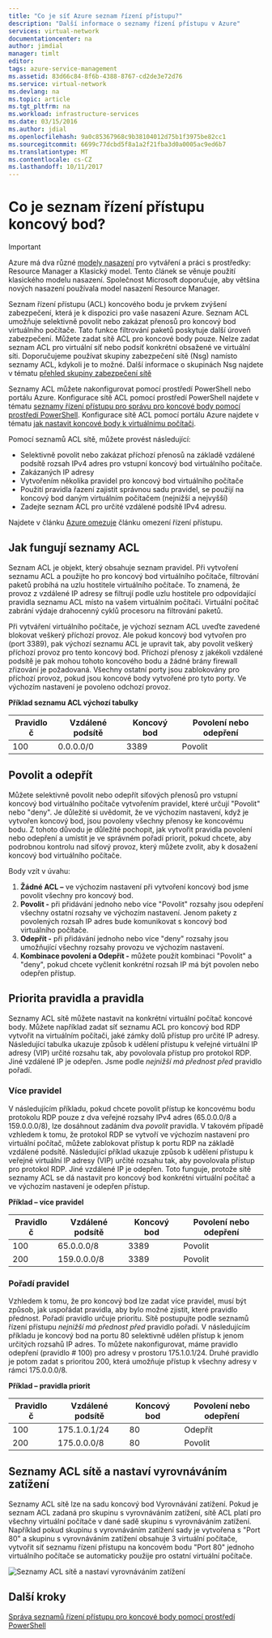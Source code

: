 ```yaml
---
title: "Co je síť Azure seznam řízení přístupu?"
description: "Další informace o seznamy řízení přístupu v Azure"
services: virtual-network
documentationcenter: na
author: jimdial
manager: timlt
editor: 
tags: azure-service-management
ms.assetid: 83d66c84-8f6b-4388-8767-cd2de3e72d76
ms.service: virtual-network
ms.devlang: na
ms.topic: article
ms.tgt_pltfrm: na
ms.workload: infrastructure-services
ms.date: 03/15/2016
ms.author: jdial
ms.openlocfilehash: 9a0c85367968c9b38104012d75b1f3975be82cc1
ms.sourcegitcommit: 6699c77dcbd5f8a1a2f21fba3d0a0005ac9ed6b7
ms.translationtype: MT
ms.contentlocale: cs-CZ
ms.lasthandoff: 10/11/2017
---
```

# <a name="what-is-an-endpoint-access-control-list"></a>Co je seznam řízení přístupu koncový bod?

> [!IMPORTANT]
> Azure má dva různé [modely nasazení](../azure-resource-manager/resource-manager-deployment-model.md?toc=%2fazure%2fvirtual-network%2ftoc.json) pro vytváření a práci s prostředky: Resource Manager a Klasický model. Tento článek se věnuje použití klasického modelu nasazení. Společnost Microsoft doporučuje, aby většina nových nasazení používala model nasazení Resource Manager. 

Seznam řízení přístupu (ACL) koncového bodu je prvkem zvýšení zabezpečení, která je k dispozici pro vaše nasazení Azure. Seznam ACL umožňuje selektivně povolit nebo zakázat přenosů pro koncový bod virtuálního počítače. Tato funkce filtrování paketů poskytuje další úroveň zabezpečení. Můžete zadat sítě ACL pro koncové body pouze. Nelze zadat seznam ACL pro virtuální síť nebo podsíť konkrétní obsažené ve virtuální síti. Doporučujeme používat skupiny zabezpečení sítě (Nsg) namísto seznamy ACL, kdykoli je to možné. Další informace o skupinách Nsg najdete v tématu [přehled skupiny zabezpečení sítě](virtual-networks-nsg.md)

Seznamy ACL můžete nakonfigurovat pomocí prostředí PowerShell nebo portálu Azure. Konfigurace sítě ACL pomocí prostředí PowerShell najdete v tématu [seznamy řízení přístupu pro správu pro koncové body pomocí prostředí PowerShell](virtual-networks-acl-powershell.md). Konfigurace sítě ACL pomocí portálu Azure najdete v tématu [jak nastavit koncové body k virtuálnímu počítači](../virtual-machines/windows/classic/setup-endpoints.md?toc=%2fazure%2fvirtual-machines%2fwindows%2fclassic%2ftoc.json).

Pomocí seznamů ACL sítě, můžete provést následující:

* Selektivně povolit nebo zakázat příchozí přenosů na základě vzdálené podsítě rozsah IPv4 adres pro vstupní koncový bod virtuálního počítače.
* Zakázaných IP adresy
* Vytvořením několika pravidel pro koncový bod virtuálního počítače
* Použití pravidla řazení zajistit správnou sadu pravidel, se použijí na koncový bod daným virtuálním počítačem (nejnižší a nejvyšší)
* Zadejte seznam ACL pro určité vzdálené podsítě IPv4 adresu.

Najdete v článku [Azure omezuje](../azure-subscription-service-limits.md?toc=%2fazure%2fvirtual-network%2ftoc.json#networking-limits) článku omezení řízení přístupu.

## <a name="how-acls-work"></a>Jak fungují seznamy ACL
Seznam ACL je objekt, který obsahuje seznam pravidel. Při vytvoření seznamu ACL a použijte ho pro koncový bod virtuálního počítače, filtrování paketů probíhá na uzlu hostitele virtuálního počítače. To znamená, že provoz z vzdálené IP adresy se filtrují podle uzlu hostitele pro odpovídající pravidla seznamu ACL místo na vašem virtuálním počítači. Virtuální počítač zabrání výdaje drahocenný cyklů procesoru na filtrování paketů.

Při vytváření virtuálního počítače, je výchozí seznam ACL uveďte zavedené blokovat veškerý příchozí provoz. Ale pokud koncový bod vytvořen pro (port 3389), pak výchozí seznamu ACL je upravit tak, aby povolit veškerý příchozí provoz pro tento koncový bod. Příchozí přenosy z jakékoli vzdálené podsítě je pak mohou tohoto koncového bodu a žádné brány firewall zřizování je požadovaná. Všechny ostatní porty jsou zablokovány pro příchozí provoz, pokud jsou koncové body vytvořené pro tyto porty. Ve výchozím nastavení je povoleno odchozí provoz.

**Příklad seznamu ACL výchozí tabulky**

| **Pravidlo č** | **Vzdálené podsítě** | **Koncový bod** | **Povolení nebo odepření** |
| --- | --- | --- | --- |
| 100 |0.0.0.0/0 |3389 |Povolit |

## <a name="permit-and-deny"></a>Povolit a odepřít
Můžete selektivně povolit nebo odepřít síťových přenosů pro vstupní koncový bod virtuálního počítače vytvořením pravidel, které určují "Povolit" nebo "deny". Je důležité si uvědomit, že ve výchozím nastavení, když je vytvořen koncový bod, jsou povoleny všechny přenosy ke koncovému bodu. Z tohoto důvodu je důležité pochopit, jak vytvořit pravidla povolení nebo odepření a umístit je ve správném pořadí priorit, pokud chcete, aby podrobnou kontrolu nad síťový provoz, který můžete zvolit, aby k dosažení koncový bod virtuálního počítače.

Body vzít v úvahu:

1. **Žádné ACL –** ve výchozím nastavení při vytvoření koncový bod jsme povolit všechny pro koncový bod.
2. **Povolit -** při přidávání jednoho nebo více "Povolit" rozsahy jsou odepření všechny ostatní rozsahy ve výchozím nastavení. Jenom pakety z povolených rozsah IP adres bude komunikovat s koncový bod virtuálního počítače.
3. **Odepřít -** při přidávání jednoho nebo více "deny" rozsahy jsou umožňující všechny rozsahy provozu ve výchozím nastavení.
4. **Kombinace povolení a Odepřít -** můžete použít kombinaci "Povolit" a "deny", pokud chcete vyčlenit konkrétní rozsah IP má být povolen nebo odepřen přístup.

## <a name="rules-and-rule-precedence"></a>Priorita pravidla a pravidla
Seznamy ACL sítě můžete nastavit na konkrétní virtuální počítač koncové body. Můžete například zadat síť seznamu ACL pro koncový bod RDP vytvořit na virtuálním počítači, jaké zámky dolů přístup pro určité IP adresy. Následující tabulka ukazuje způsob k udělení přístupu k veřejné virtuální IP adresy (VIP) určité rozsahu tak, aby povolovala přístup pro protokol RDP. Jiné vzdálené IP je odepřen. Jsme podle *nejnižší má přednost před* pravidlo pořadí.

### <a name="multiple-rules"></a>Více pravidel
V následujícím příkladu, pokud chcete povolit přístup ke koncovému bodu protokolu RDP pouze z dva veřejné rozsahy IPv4 adres (65.0.0.0/8 a 159.0.0.0/8), lze dosáhnout zadáním dva *povolit* pravidla. V takovém případě vzhledem k tomu, že protokol RDP se vytvoří ve výchozím nastavení pro virtuální počítač, můžete zablokovat přístup k portu RDP na základě vzdálené podsítě. Následující příklad ukazuje způsob k udělení přístupu k veřejné virtuální IP adresy (VIP) určité rozsahu tak, aby povolovala přístup pro protokol RDP. Jiné vzdálené IP je odepřen. Toto funguje, protože sítě seznamy ACL se dá nastavit pro koncový bod konkrétní virtuální počítač a ve výchozím nastavení je odepřen přístup.

**Příklad – více pravidel**

| **Pravidlo č** | **Vzdálené podsítě** | **Koncový bod** | **Povolení nebo odepření** |
| --- | --- | --- | --- |
| 100 |65.0.0.0/8 |3389 |Povolit |
| 200 |159.0.0.0/8 |3389 |Povolit |

### <a name="rule-order"></a>Pořadí pravidel
Vzhledem k tomu, že pro koncový bod lze zadat více pravidel, musí být způsob, jak uspořádat pravidla, aby bylo možné zjistit, které pravidlo přednost. Pořadí pravidlo určuje prioritu. Sítě postupujte podle seznamů řízení přístupu *nejnižší má přednost před* pravidlo pořadí. V následujícím příkladu je koncový bod na portu 80 selektivně udělen přístup k jenom určitých rozsahů IP adres. To můžete nakonfigurovat, máme pravidlo odepření (pravidlo \# 100) pro adresy v prostoru 175.1.0.1/24. Druhé pravidlo je potom zadat s prioritou 200, která umožňuje přístup k všechny adresy v rámci 175.0.0.0/8.

**Příklad – pravidla priorit**

| **Pravidlo č** | **Vzdálené podsítě** | **Koncový bod** | **Povolení nebo odepření** |
| --- | --- | --- | --- |
| 100 |175.1.0.1/24 |80 |Odepřít |
| 200 |175.0.0.0/8 |80 |Povolit |

## <a name="network-acls-and-load-balanced-sets"></a>Seznamy ACL sítě a nastaví vyrovnáváním zatížení
Seznamy ACL sítě lze na sadu koncový bod Vyrovnávání zatížení. Pokud je seznam ACL zadaná pro skupinu s vyrovnáváním zatížení, sítě ACL platí pro všechny virtuální počítače v dané sadě skupinu s vyrovnáváním zatížení. Například pokud skupinu s vyrovnáváním zatížení sady je vytvořena s "Port 80" a skupinu s vyrovnáváním zatížení obsahuje 3 virtuální počítače, vytvořit síť seznamu řízení přístupu na koncovém bodu "Port 80" jednoho virtuálního počítače se automaticky použije pro ostatní virtuální počítače.

![Seznamy ACL sítě a nastaví vyrovnáváním zatížení](./media/virtual-networks-acl/IC674733.png)

## <a name="next-steps"></a>Další kroky
[Správa seznamů řízení přístupu pro koncové body pomocí prostředí PowerShell](virtual-networks-acl-powershell.md)

